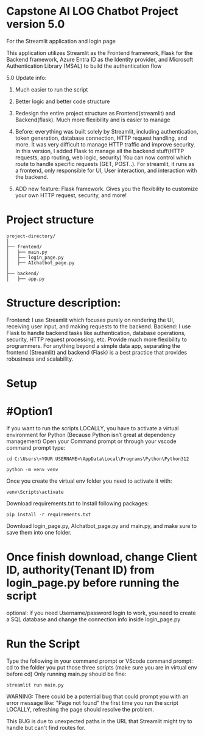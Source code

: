 # Capstone AI LOG Chatbot Project version 5.0 
For the Streamlit application and login page 

This application utilizes Streamlit as the Frontend framework, Flask for the Backend framework, Azure Entra ID as the Identity provider, and Microsoft Authentication Library (MSAL) to build the authentication flow

5.0 Update info: 
1. Much easier to run the script
    
2. Better logic and better code structure 
    
3. Redesign the entire project structure as Frontend(streamlit) and Backend(flask). Much more flexibility and is easier to manage
4. Before: everything was built solely by Streamlit, including authentication, token generation, database connection, HTTP request handling, and more. It was very difficult to manage HTTP traffic and improve security. In this version, I added Flask to manage all the backend stuff(HTTP requests, app routing, web logic, security) You can now control which route to handle specific requests (GET, POST..). For streamlit, it runs as a frontend, only responsible for UI, User interaction, and interaction with the backend.     
       
5. ADD new feature: Flask framework.  Gives you the flexibility to customize your own HTTP request, security, and more!
# Project structure
```
project-directory/
│
├── frontend/
│   ├── main.py
│   ├── login_page.py
│   ├── AIchatbot_page.py
│
├── backend/
│   ├── app.py
```
# Structure description: 
Frontend: I use Streamlit which focuses purely on rendering the UI, receiving user input, and making requests to the backend.
Backend: I use Flask to handle backend tasks like authentication, database operations, security, HTTP request processing, etc.
Provide much more flexibility to programmers. For anything beyond a simple data app, separating the frontend (Streamlit) and backend (Flask) is a best practice that provides robustness and scalability.
# Setup
# #Option1 
If you want to run the scripts LOCALLY, you have to activate a virtual environment for Python (Because Python isn’t great at dependency management)
Open your Command prompt or through your vscode command prompt type: 
```
cd C:\Users\<YOUR USERNAME>\AppData\Local\Programs\Python\Python312
```
```
python -m venv venv
```
Once you create the virtual env folder you need to activate it with:
```
venv\Scripts\activate
```
Download requirements.txt to Install following packages:
```
pip install -r requirements.txt
```
Download login_page.py, AIchatbot_page.py and main.py, and make sure to save them into one folder.
# Once finish download, change Client ID, authority(Tenant ID) from login_page.py before running the script
optional:  if you need Username/password login to work, you need to create a SQL database and change the connection info inside login_page.py
# Run the Script 
Type the following in your command prompt or VScode command prompt:
cd to the folder you put those three scripts (make sure you are in virtual env before cd) Only running main.py should be fine:  
```
streamlit run main.py
```
WARNING: 
There could be a potential bug that could prompt you with an error message like: "Page not found"  the first time you run the script LOCALLY, refreshing the page should resolve the problem.

This BUG is due to unexpected paths in the URL that Streamlit might try to handle but can't find routes for.
